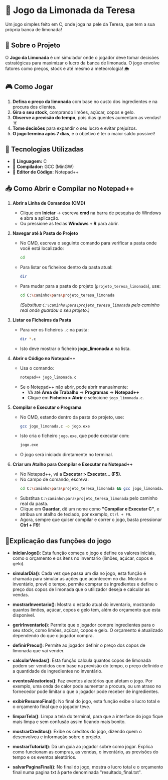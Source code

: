 # 🍋 Jogo da Limonada da Teresa  
Um jogo simples feito em C, onde joga na pele da Teresa, que tem a sua própria banca de limonada!  

## 📌 Sobre o Projeto  
O **Jogo da Limonada** é um simulador onde o jogador deve tomar decisões estratégicas para maximizar o lucro da banca de limonada. O jogo envolve fatores como preços, stock e até mesmo a meteorologia! 🌦️  

## 🎮 Como Jogar  
1. **Defina o preço da limonada** com base no custo dos ingredientes e na procura dos clientes.  
2. **Gira o seu stock**, comprando limões, açúcar, copos e gelo.  
3. **Observe a previsão do tempo**, pois dias quentes aumentam as vendas! ☀️  
4. **Tome decisões** para expandir o seu lucro e evitar prejuízos.  
5. **O jogo termina após 7 dias**, e o objetivo é ter o maior saldo possível!  

## 🚀 Tecnologias Utilizadas  
- 🔷 **Linguagem:** C
- 🔧 **Compilador:** GCC (MinGW)
- 📝 **Editor de Código:** Notepad++  

## 📥 Como Abrir e Compilar no Notepad++  
1. **Abrir a Linha de Comandos (CMD)**  
   - Clique em **Iniciar** → escreva **cmd** na barra de pesquisa do Windows e abra a aplicação.  
   - Ou pressione as teclas **Windows + R** para abrir.  

2. **Navegar até à Pasta do Projeto**  
   - No CMD, escreva o seguinte comando para verificar a pasta onde você está localizado:  
     ```sh
     cd
     ```
   - Para listar os ficheiros dentro da pasta atual:  
     ```sh
     dir
     ```
   - Para mudar para a pasta do projeto (`projeto_teresa_limonada`), use:  
     ```sh
     cd C:\caminho\para\projeto_teresa_limonada
     ```
     *(Substitua `C:\caminho\para\projeto_teresa_limonada` pelo caminho real onde guardou o seu projeto.)*  

3. **Listar os Ficheiros da Pasta**  
   - Para ver os ficheiros `.c` na pasta:  
     ```sh
     dir *.c
     ```
   - Isto deve mostrar o ficheiro **jogo_limonada.c** na lista.  

4. **Abrir o Código no Notepad++**  
   - Usa o comando:  
     ```sh
     notepad++ jogo_limonada.c
     ```
   - Se o Notepad++ não abrir, pode abrir manualmente:  
     - Vá até **Área de Trabalho** → **Programas** → **Notepad++**  
     - Clique em **Ficheiro > Abrir** e selecione `jogo_limonada.c`.  

5. **Compilar e Executar o Programa**  
   - No CMD, estando dentro da pasta do projeto, use:  
     ```sh
     gcc jogo_limonada.c -o jogo.exe
     ```
   - Isto cria o ficheiro `jogo.exe`, que pode executar com:  
     ```sh
     jogo.exe
     ```
   - O jogo será iniciado diretamente no terminal.  

6. **Criar um Atalho para Compilar e Executar no Notepad++**  
   - No Notepad++, vá a **Executar > Executar... (F5)**.  
   - No campo de comando, escreva:  
     ```sh
     cd C:\caminho\para\projeto_teresa_limonada && gcc jogo_limonada.c -o jogo.exe && jogo.exe
     ```
   - Substitua `C:\caminho\para\projeto_teresa_limonada` pelo caminho real da pasta.  
   - Clique em **Guardar**, dê um nome como **"Compilar e Executar C"**, e atribua um atalho de teclado, por exemplo, `Ctrl + F9`.  
   - Agora, sempre que quiser compilar e correr o jogo, basta pressionar **Ctrl + F9**!  

## 🚀Explicação das funções do jogo

-   **iniciarJogo()**: Esta função começa o jogo e define os valores iniciais, como o orçamento e os itens no inventario (limões, açúcar, copos e gelo).
    
-   **simularDia()**: Cada vez que passa um dia no jogo, esta função é chamada para simular as ações que acontecem no dia. Mostra o inventário, prevê o tempo, permite comprar os ingredientes e define o preço dos copos de limonada que o utilizador deseja e calcular as vendas.
    
-   **mostrarInventario()**: Mostra o estado atual do inventario, mostrando quantos limões, açúcar, copos e gelo tem, além do orçamento que esta disponível.
    
-   **gerirInventario()**: Permite que o jogador compre ingredientes para o seu stock, como limões, açúcar, copos e gelo. O orçamento é atualizado dependendo do que o jogador compra.
    
-   **definirPreco()**: Permite ao jogador definir o preço dos copos de limonada que vai vender.
    
-   **calcularVendas()**: Esta função calcula quantos copos de limonada podem ser vendidos com base na previsão do tempo, o preço definido e a quantidade de ingredientes no inventário.
    
-   **eventosAleatorios()**: Faz eventos aleatórios que afetam o jogo. Por exemplo, uma onda de calor pode aumentar a procura, ou um atraso no fornecedor pode limitar o que o jogador pode receber de ingredientes.
    
-   **exibirResumoFinal()**: No final do jogo, esta função exibe o lucro total e o orçamento final que o jogador teve.
    
-   **limparTela()**: Limpa a tela do terminal, para que a interface do jogo fique mais limpa e sem confusão assim ficando mais bonito.
    
-   **mostrarCreditos()**: Exibe os créditos do jogo, dizendo quem o desenvolveu e informação sobre o projeto.
    
-   **mostrarTutorial()**: Dá um guia ao jogador sobre como jogar. Explica como funcionam as compras, as vendas, o inventário, as previsões do tempo e os eventos aleatórios.
-  **salvarPaginaFinal()**: No final do jogo, mostra o lucro total e o orçamento final numa pagina txt à parte denominada "resultado_final.txt".
